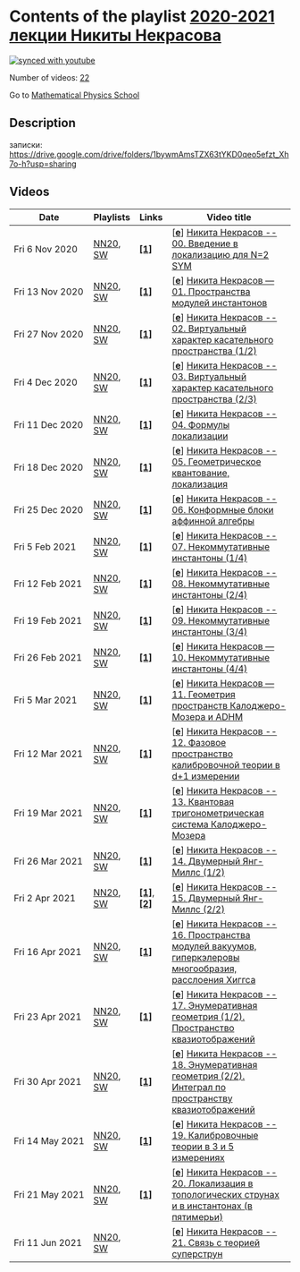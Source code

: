 # Contents of the playlist [2020-2021 лекции Никиты Некрасова](https://www.youtube.com/playlist?list=PLLGkFbxve671JhKJp6xfFYCqRTx1XSvVe)

[![synced with youtube](https://img.shields.io/github/last-commit/mathphysschool/mathphysschool.github.io/autoupdate1?label=synced%20with%20youtube)](#)

Number of videos: [22](#videos)

Go to [Mathematical Physics School](../README.md)

## Description

записки: <https://drive.google.com/drive/folders/1bywmAmsTZX63tYKD0qeo5efzt_Xh7o-h?usp=sharing>

## Videos

|Date|Playlists|Links|Video title|
|---|---|---|---|
| Fri&nbsp;6&nbsp;Nov&nbsp;2020 | [NN20](../playlists/NN20 "2020-2021 лекции Никиты Некрасова"), [SW](../playlists/SW "2020 семинар по теории Зайберга-Виттена и интегрируемым системам") | [**[1]**](https://drive.google.com/file/d/1cEIauS-qulv7g37YHMdTM6ibRNpNYy2D/view?usp=sharing) | [[**e**](https://studio.youtube.com/video/_bG-IxlqMtw/edit "Edit")] [Никита Некрасов -- 00. Введение в локализацию для N=2 SYM](https://www.youtube.com/watch?v=_bG-IxlqMtw&list=PLLGkFbxve671JhKJp6xfFYCqRTx1XSvVe "записки: https://drive.google.com/file/d/1cEIauS-qulv7g37YHMdTM6ibRNpNYy2D/view?usp=sharing") |
| Fri&nbsp;13&nbsp;Nov&nbsp;2020 | [NN20](../playlists/NN20 "2020-2021 лекции Никиты Некрасова"), [SW](../playlists/SW "2020 семинар по теории Зайберга-Виттена и интегрируемым системам") | [**[1]**](https://drive.google.com/file/d/1D9PzSz6WK3k1cxk3Mo5lah5JPNDPhSPG/view?usp=sharing) | [[**e**](https://studio.youtube.com/video/StawT5KV8dc/edit "Edit")] [Никита Некрасов — 01. Пространства модулей инстантонов](https://www.youtube.com/watch?v=StawT5KV8dc&list=PLLGkFbxve671JhKJp6xfFYCqRTx1XSvVe "Записки: https://drive.google.com/file/d/1D9PzSz6WK3k1cxk3Mo5lah5JPNDPhSPG/view?usp=sharing") |
| Fri&nbsp;27&nbsp;Nov&nbsp;2020 | [NN20](../playlists/NN20 "2020-2021 лекции Никиты Некрасова"), [SW](../playlists/SW "2020 семинар по теории Зайберга-Виттена и интегрируемым системам") | [**[1]**](https://drive.google.com/file/d/1CBQNMTb2hoP3K4hYjDptSGuiNBB4jDfp/view?usp=sharing) | [[**e**](https://studio.youtube.com/video/mkIzygFQdbA/edit "Edit")] [Никита Некрасов -- 02. Виртуальный характер касательного пространства (1/2)](https://www.youtube.com/watch?v=mkIzygFQdbA&list=PLLGkFbxve671JhKJp6xfFYCqRTx1XSvVe "записки: https://drive.google.com/file/d/1CBQNMTb2hoP3K4hYjDptSGuiNBB4jDfp/view?usp=sharing") |
| Fri&nbsp;4&nbsp;Dec&nbsp;2020 | [NN20](../playlists/NN20 "2020-2021 лекции Никиты Некрасова"), [SW](../playlists/SW "2020 семинар по теории Зайберга-Виттена и интегрируемым системам") | [**[1]**](https://drive.google.com/file/d/1nzcvks5VIUw1AU3uyJ82OJjgKamJ8d1s/view?usp=sharing) | [[**e**](https://studio.youtube.com/video/veN5xW-mR04/edit "Edit")] [Никита Некрасов -- 03. Виртуальный характер касательного пространства (2/3)](https://www.youtube.com/watch?v=veN5xW-mR04&list=PLLGkFbxve671JhKJp6xfFYCqRTx1XSvVe "записки: https://drive.google.com/file/d/1nzcvks5VIUw1AU3uyJ82OJjgKamJ8d1s/view?usp=sharing") |
| Fri&nbsp;11&nbsp;Dec&nbsp;2020 | [NN20](../playlists/NN20 "2020-2021 лекции Никиты Некрасова"), [SW](../playlists/SW "2020 семинар по теории Зайберга-Виттена и интегрируемым системам") | [**[1]**](https://drive.google.com/file/d/1wZz8IEP3mp76tcC62Pqfn8Ag4NIY-M7o/view?usp=sharing) | [[**e**](https://studio.youtube.com/video/xRDeej2rtXQ/edit "Edit")] [Никита Некрасов -- 04. Формулы локализации](https://www.youtube.com/watch?v=xRDeej2rtXQ&list=PLLGkFbxve671JhKJp6xfFYCqRTx1XSvVe "записки: https://drive.google.com/file/d/1wZz8IEP3mp76tcC62Pqfn8Ag4NIY-M7o/view?usp=sharing") |
| Fri&nbsp;18&nbsp;Dec&nbsp;2020 | [NN20](../playlists/NN20 "2020-2021 лекции Никиты Некрасова"), [SW](../playlists/SW "2020 семинар по теории Зайберга-Виттена и интегрируемым системам") | [**[1]**](https://drive.google.com/file/d/1RyIc-Feosxb5hT9Pba2YGbVDObE0HlP6/view?usp=sharing) | [[**e**](https://studio.youtube.com/video/Z3al5z0eNHA/edit "Edit")] [Никита Некрасов -- 05. Геометрическое квантование, локализация](https://www.youtube.com/watch?v=Z3al5z0eNHA&list=PLLGkFbxve671JhKJp6xfFYCqRTx1XSvVe "записки: https://drive.google.com/file/d/1RyIc-Feosxb5hT9Pba2YGbVDObE0HlP6/view?usp=sharing") |
| Fri&nbsp;25&nbsp;Dec&nbsp;2020 | [NN20](../playlists/NN20 "2020-2021 лекции Никиты Некрасова"), [SW](../playlists/SW "2020 семинар по теории Зайберга-Виттена и интегрируемым системам") | [**[1]**](https://drive.google.com/file/d/1CG9_t2Hfxyorz7kZ9zota_BifBdVm8TF/view?usp=sharing) | [[**e**](https://studio.youtube.com/video/cYaffgIzRCs/edit "Edit")] [Никита Некрасов -- 06. Конформные блоки аффинной алгебры](https://www.youtube.com/watch?v=cYaffgIzRCs&list=PLLGkFbxve671JhKJp6xfFYCqRTx1XSvVe "записки: https://drive.google.com/file/d/1CG9&#95;t2Hfxyorz7kZ9zota&#95;BifBdVm8TF/view?usp=sharing") |
| Fri&nbsp;5&nbsp;Feb&nbsp;2021 | [NN20](../playlists/NN20 "2020-2021 лекции Никиты Некрасова"), [SW](../playlists/SW "2020 семинар по теории Зайберга-Виттена и интегрируемым системам") | [**[1]**](https://drive.google.com/file/d/1aWUV-s22AasDjPSUmneFvxnYfk7MGPOJ/view?usp=sharing) | [[**e**](https://studio.youtube.com/video/hkc3skT77L0/edit "Edit")] [Никита Некрасов -- 07. Некоммутативные инстантоны (1/4)](https://www.youtube.com/watch?v=hkc3skT77L0&list=PLLGkFbxve671JhKJp6xfFYCqRTx1XSvVe "записки: https://drive.google.com/file/d/1aWUV-s22AasDjPSUmneFvxnYfk7MGPOJ/view?usp=sharing") |
| Fri&nbsp;12&nbsp;Feb&nbsp;2021 | [NN20](../playlists/NN20 "2020-2021 лекции Никиты Некрасова"), [SW](../playlists/SW "2020 семинар по теории Зайберга-Виттена и интегрируемым системам") | [**[1]**](https://drive.google.com/file/d/1cBQQZUT9aKIGoVeLtx3ujwD5WE5sFUCb/view?usp=sharing) | [[**e**](https://studio.youtube.com/video/TCGgr1get7c/edit "Edit")] [Никита Некрасов -- 08. Некоммутативные инстантоны (2/4)](https://www.youtube.com/watch?v=TCGgr1get7c&list=PLLGkFbxve671JhKJp6xfFYCqRTx1XSvVe "записки: https://drive.google.com/file/d/1cBQQZUT9aKIGoVeLtx3ujwD5WE5sFUCb/view?usp=sharing") |
| Fri&nbsp;19&nbsp;Feb&nbsp;2021 | [NN20](../playlists/NN20 "2020-2021 лекции Никиты Некрасова"), [SW](../playlists/SW "2020 семинар по теории Зайберга-Виттена и интегрируемым системам") | [**[1]**](https://drive.google.com/file/d/15UkKnLV65u_4wuVLRWtI8kKysu3Tllv9/view?usp=sharing) | [[**e**](https://studio.youtube.com/video/e52ACFmn3BE/edit "Edit")] [Никита Некрасов -- 09. Некоммутативные инстантоны (3/4)](https://www.youtube.com/watch?v=e52ACFmn3BE&list=PLLGkFbxve671JhKJp6xfFYCqRTx1XSvVe "Записки: https://drive.google.com/file/d/15UkKnLV65u&#95;4wuVLRWtI8kKysu3Tllv9/view?usp=sharing") |
| Fri&nbsp;26&nbsp;Feb&nbsp;2021 | [NN20](../playlists/NN20 "2020-2021 лекции Никиты Некрасова"), [SW](../playlists/SW "2020 семинар по теории Зайберга-Виттена и интегрируемым системам") | [**[1]**](https://drive.google.com/file/d/13UZAb8yyXlN0BVgdkX9GXFJc83-SPbuW/view?usp=sharing) | [[**e**](https://studio.youtube.com/video/Nyq7z64BtwM/edit "Edit")] [Никита Некрасов — 10. Некоммутативные инстантоны (4/4)](https://www.youtube.com/watch?v=Nyq7z64BtwM&list=PLLGkFbxve671JhKJp6xfFYCqRTx1XSvVe "Записки: https://drive.google.com/file/d/13UZAb8yyXlN0BVgdkX9GXFJc83-SPbuW/view?usp=sharing") |
| Fri&nbsp;5&nbsp;Mar&nbsp;2021 | [NN20](../playlists/NN20 "2020-2021 лекции Никиты Некрасова"), [SW](../playlists/SW "2020 семинар по теории Зайберга-Виттена и интегрируемым системам") | [**[1]**](https://drive.google.com/file/d/1AisKnczEM_SHq6yaM0FCZ14ntiCrdcnA/view?usp=sharing) | [[**e**](https://studio.youtube.com/video/p3hjv-W_7AQ/edit "Edit")] [Никита Некрасов — 11. Геометрия пространств Калоджеро-Мозера и ADHM](https://www.youtube.com/watch?v=p3hjv-W_7AQ&list=PLLGkFbxve671JhKJp6xfFYCqRTx1XSvVe "Записки: https://drive.google.com/file/d/1AisKnczEM&#95;SHq6yaM0FCZ14ntiCrdcnA/view?usp=sharing") |
| Fri&nbsp;12&nbsp;Mar&nbsp;2021 | [NN20](../playlists/NN20 "2020-2021 лекции Никиты Некрасова"), [SW](../playlists/SW "2020 семинар по теории Зайберга-Виттена и интегрируемым системам") | [**[1]**](https://drive.google.com/file/d/1RjQe2RUtPxsF8Sqv6AQuyEvqj3SBOr43/view?usp=sharing) | [[**e**](https://studio.youtube.com/video/t-blWnh4d9k/edit "Edit")] [Никита Некрасов -- 12. Фазовое пространство калибровочной теории в d+1 измерении](https://www.youtube.com/watch?v=t-blWnh4d9k&list=PLLGkFbxve671JhKJp6xfFYCqRTx1XSvVe "записки: https://drive.google.com/file/d/1RjQe2RUtPxsF8Sqv6AQuyEvqj3SBOr43/view?usp=sharing") |
| Fri&nbsp;19&nbsp;Mar&nbsp;2021 | [NN20](../playlists/NN20 "2020-2021 лекции Никиты Некрасова"), [SW](../playlists/SW "2020 семинар по теории Зайберга-Виттена и интегрируемым системам") | [**[1]**](https://drive.google.com/file/d/1vovC4_ez90rheMdQteqA1m1hjCxRxeD4/view?usp=sharing) | [[**e**](https://studio.youtube.com/video/qrR_egmv7nk/edit "Edit")] [Никита Некрасов -- 13. Квантовая тригонометрическая система Калоджеро-Мозера](https://www.youtube.com/watch?v=qrR_egmv7nk&list=PLLGkFbxve671JhKJp6xfFYCqRTx1XSvVe "Записки: https://drive.google.com/file/d/1vovC4&#95;ez90rheMdQteqA1m1hjCxRxeD4/view?usp=sharing") |
| Fri&nbsp;26&nbsp;Mar&nbsp;2021 | [NN20](../playlists/NN20 "2020-2021 лекции Никиты Некрасова"), [SW](../playlists/SW "2020 семинар по теории Зайберга-Виттена и интегрируемым системам") | [**[1]**](https://drive.google.com/file/d/1uRWJn9s50S0D6ywqrIW2qJHLDWCILnDV/view?usp=sharing) | [[**e**](https://studio.youtube.com/video/SL_1UpJi_Ik/edit "Edit")] [Никита Некрасов -- 14. Двумерный Янг-Миллс (1/2)](https://www.youtube.com/watch?v=SL_1UpJi_Ik&list=PLLGkFbxve671JhKJp6xfFYCqRTx1XSvVe "записки: https://drive.google.com/file/d/1uRWJn9s50S0D6ywqrIW2qJHLDWCILnDV/view?usp=sharing") |
| Fri&nbsp;2&nbsp;Apr&nbsp;2021 | [NN20](../playlists/NN20 "2020-2021 лекции Никиты Некрасова"), [SW](../playlists/SW "2020 семинар по теории Зайберга-Виттена и интегрируемым системам") | [**[1]**](https://drive.google.com/file/d/1X2O2p_av08vbLuFvrb3nZyaqgJj6cCwe/view?usp=sharing), [**[2]**](https://drive.google.com/file/d/1uRWJn9s50S0D6ywqrIW2qJHLDWCILnDV/view?usp=sharing) | [[**e**](https://studio.youtube.com/video/xkPMGuz52ZA/edit "Edit")] [Никита Некрасов -- 15. Двумерный Янг-Миллс (2/2)](https://www.youtube.com/watch?v=xkPMGuz52ZA&list=PLLGkFbxve671JhKJp6xfFYCqRTx1XSvVe "записки: https://drive.google.com/file/d/1X2O2p&#95;av08vbLuFvrb3nZyaqgJj6cCwe/view?usp=sharing&#013;&#013;записки прошлой лекции: https://drive.google.com/file/d/1uRWJn9s50S0D6ywqrIW2qJHLDWCILnDV/view?usp=sharing") |
| Fri&nbsp;16&nbsp;Apr&nbsp;2021 | [NN20](../playlists/NN20 "2020-2021 лекции Никиты Некрасова"), [SW](../playlists/SW "2020 семинар по теории Зайберга-Виттена и интегрируемым системам") | [**[1]**](https://drive.google.com/file/d/1XmvwQA-S3VlfeAC5s_RjZYRd7QonBgdG/view?usp=sharing) | [[**e**](https://studio.youtube.com/video/i4MNlx2TWcg/edit "Edit")] [Никита Некрасов -- 16. Пространства модулей вакуумов, гиперкэлеровы многообразия, расслоения Хиггса](https://www.youtube.com/watch?v=i4MNlx2TWcg&list=PLLGkFbxve671JhKJp6xfFYCqRTx1XSvVe "записки: https://drive.google.com/file/d/1XmvwQA-S3VlfeAC5s&#95;RjZYRd7QonBgdG/view?usp=sharing") |
| Fri&nbsp;23&nbsp;Apr&nbsp;2021 | [NN20](../playlists/NN20 "2020-2021 лекции Никиты Некрасова"), [SW](../playlists/SW "2020 семинар по теории Зайберга-Виттена и интегрируемым системам") | [**[1]**](https://drive.google.com/file/d/1lkymcUEAzT7QGCiFZDARP1Buz5AKFmKX/view?usp=sharing) | [[**e**](https://studio.youtube.com/video/IQgg-Hofuqc/edit "Edit")] [Никита Некрасов -- 17. Энумеративная геометрия (1/2). Пространство квазиотображений](https://www.youtube.com/watch?v=IQgg-Hofuqc&list=PLLGkFbxve671JhKJp6xfFYCqRTx1XSvVe "записки: https://drive.google.com/file/d/1lkymcUEAzT7QGCiFZDARP1Buz5AKFmKX/view?usp=sharing") |
| Fri&nbsp;30&nbsp;Apr&nbsp;2021 | [NN20](../playlists/NN20 "2020-2021 лекции Никиты Некрасова"), [SW](../playlists/SW "2020 семинар по теории Зайберга-Виттена и интегрируемым системам") | [**[1]**](https://drive.google.com/file/d/1LT65SemLPoZHFCTV8gber08SjuXTyqYb/view?usp=sharing) | [[**e**](https://studio.youtube.com/video/aS0gkAJjnKs/edit "Edit")] [Никита Некрасов -- 18. Энумеративная геометрия (2/2). Интеграл по пространству квазиотображений](https://www.youtube.com/watch?v=aS0gkAJjnKs&list=PLLGkFbxve671JhKJp6xfFYCqRTx1XSvVe "записки: https://drive.google.com/file/d/1LT65SemLPoZHFCTV8gber08SjuXTyqYb/view?usp=sharing") |
| Fri&nbsp;14&nbsp;May&nbsp;2021 | [NN20](../playlists/NN20 "2020-2021 лекции Никиты Некрасова"), [SW](../playlists/SW "2020 семинар по теории Зайберга-Виттена и интегрируемым системам") | [**[1]**](https://drive.google.com/file/d/1p2_8XFJiY1mfTRzNGnti-g_S2Qx5jgKA/view?usp=sharing) | [[**e**](https://studio.youtube.com/video/cFhAhjo592Y/edit "Edit")] [Никита Некрасов -- 19. Калибровочные теории в 3 и 5 измерениях](https://www.youtube.com/watch?v=cFhAhjo592Y&list=PLLGkFbxve671JhKJp6xfFYCqRTx1XSvVe "записки: https://drive.google.com/file/d/1p2&#95;8XFJiY1mfTRzNGnti-g&#95;S2Qx5jgKA/view?usp=sharing") |
| Fri&nbsp;21&nbsp;May&nbsp;2021 | [NN20](../playlists/NN20 "2020-2021 лекции Никиты Некрасова"), [SW](../playlists/SW "2020 семинар по теории Зайберга-Виттена и интегрируемым системам") | [**[1]**](https://drive.google.com/file/d/1fcqEPsZluK9BIHZ56veuE0PYJNIUYM5L/view?usp=sharing) | [[**e**](https://studio.youtube.com/video/iMYnF5t_aaY/edit "Edit")] [Никита Некрасов -- 20. Локализация в топологических струнах и в инстантонах (в пятимерьи)](https://www.youtube.com/watch?v=iMYnF5t_aaY&list=PLLGkFbxve671JhKJp6xfFYCqRTx1XSvVe "записки: https://drive.google.com/file/d/1fcqEPsZluK9BIHZ56veuE0PYJNIUYM5L/view?usp=sharing") |
| Fri&nbsp;11&nbsp;Jun&nbsp;2021 | [NN20](../playlists/NN20 "2020-2021 лекции Никиты Некрасова"), [SW](../playlists/SW "2020 семинар по теории Зайберга-Виттена и интегрируемым системам") |  | [[**e**](https://studio.youtube.com/video/oDKdnYFe_4k/edit "Edit")] [Никита Некрасов -- 21. Связь с теорией суперструн](https://www.youtube.com/watch?v=oDKdnYFe_4k&list=PLLGkFbxve671JhKJp6xfFYCqRTx1XSvVe) |
